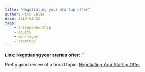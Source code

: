 ```yaml
---
title: "Negotiating your startup offer"
author: Pito Salas
date: 2013-02-23
tags:
    - entrepeneurship
    - equity
    - mon-tagey
    - startups
---
```


**Link: [Negotiating your startup offer](None):** ""



Pretty good review of a broad topic: [Negotiating Your Startup
Offer](<http://rob.by/2013/negotiating-your-startup-job-offer>)


